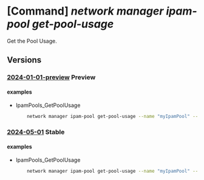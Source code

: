 # [Command] _network manager ipam-pool get-pool-usage_

Get the Pool Usage.

## Versions

### [2024-01-01-preview](/Resources/mgmt-plane/L3N1YnNjcmlwdGlvbnMve30vcmVzb3VyY2Vncm91cHMve30vcHJvdmlkZXJzL21pY3Jvc29mdC5uZXR3b3JrL25ldHdvcmttYW5hZ2Vycy97fS9pcGFtcG9vbHMve30vZ2V0cG9vbHVzYWdl/2024-01-01-preview.xml) **Preview**

<!-- mgmt-plane /subscriptions/{}/resourcegroups/{}/providers/microsoft.network/networkmanagers/{}/ipampools/{}/getpoolusage 2024-01-01-preview -->

#### examples

- IpamPools_GetPoolUsage
    ```bash
        network manager ipam-pool get-pool-usage --name "myIpamPool" --network-manager-name "myAVNM" --resource-group "myAVNMResourceGroup" --subscription "00000000-0000-0000-0000-000000000000"
    ```

### [2024-05-01](/Resources/mgmt-plane/L3N1YnNjcmlwdGlvbnMve30vcmVzb3VyY2Vncm91cHMve30vcHJvdmlkZXJzL21pY3Jvc29mdC5uZXR3b3JrL25ldHdvcmttYW5hZ2Vycy97fS9pcGFtcG9vbHMve30vZ2V0cG9vbHVzYWdl/2024-05-01.xml) **Stable**

<!-- mgmt-plane /subscriptions/{}/resourcegroups/{}/providers/microsoft.network/networkmanagers/{}/ipampools/{}/getpoolusage 2024-05-01 -->

#### examples

- IpamPools_GetPoolUsage
    ```bash
        network manager ipam-pool get-pool-usage --name "myIpamPool" --network-manager-name "myAVNM" --resource-group "myAVNMResourceGroup" --subscription "00000000-0000-0000-0000-000000000000"
    ```
